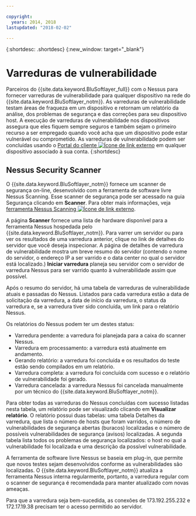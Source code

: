 ```yaml
---

copyright:
  years: 2014, 2018
lastupdated: "2018-02-02"

---
```


{:shortdesc: .shortdesc}
{:new_window: target="_blank"}

# Varreduras de vulnerabilidade
Parceiros do {{site.data.keyword.BluSoftlayer_full}} com o Nessus para fornecer varreduras de vulnerabilidade para qualquer dispositivo na rede do {{site.data.keyword.BluSoftlayer_notm}}. As varreduras de vulnerabilidade testam áreas de fraqueza em um dispositivo e retornam um relatório da análise, dos problemas de segurança e das correções para seu dispositivo host. A execução de varreduras de vulnerabilidade nos dispositivos assegura que eles fiquem sempre seguros e também sejam o primeiro recurso a ser empregado quando você acha que um dispositivo pode estar vulnerável ou comprometido. As varreduras de vulnerabilidade podem ser concluídas usando o [Portal do cliente ![Ícone de link externo](../../icons/launch-glyph.svg "Ícone de link externo")](https://control.softlayer.com/) em qualquer dispositivo associado à sua conta.
{:shortdesc}

## Nessus Security Scanner 
O {{site.data.keyword.BluSoftlayer_notm}} fornece um scanner de segurança on-line, desenvolvido com a ferramenta de software livre Nessus Scanning. Esse scanner de segurança pode ser acessado na guia Segurança clicando em **Scanner**. Para obter mais informações, veja [ferramenta Nessus Scanning ![Ícone de link externo](../../icons/launch-glyph.svg "Ícone de link externo")](http://www.nessus.org/nessus/).

A página **Scanner** fornece uma lista de hardware disponível para a ferramenta Nessus hospedada pelo {{site.data.keyword.BluSoftlayer_notm}}. Para varrer um servidor ou para ver os resultados de uma varredura anterior, clique no link de detalhes do servidor que você deseja inspecionar. A página de detalhes de varredura de vulnerabilidade mostra um breve resumo do servidor (contendo o nome do servidor, o endereço IP a ser varrido e o data center no qual o servidor está localizado.) **Iniciar varredura** planeja seu servidor com o servidor de varredura Nessus para ser varrido quanto à vulnerabilidade assim que possível.

Após o resumo do servidor, há uma tabela de varreduras de vulnerabilidade atuais e passadas do Nessus. Listados para cada varredura estão a data de solicitação da varredura, a data de início da varredura, o status da varredura e, se a varredura tiver sido concluída, um link para o relatório Nessus.

Os relatórios do Nessus podem ter um destes status:

* Varredura pendente: a varredura foi planejada para a caixa do scanner Nessus.
* Varredura em processamento: a varredura está atualmente em andamento.
* Gerando relatório: a varredura foi concluída e os resultados do teste estão sendo compilados em um relatório.
* Varredura completa: a varredura foi concluída com sucesso e o relatório de vulnerabilidade foi gerado.
* Varredura cancelada: a varredura Nessus foi cancelada manualmente por um técnico do {{site.data.keyword.BluSoftlayer_notm}}.

Para obter todas as varreduras do Nessus concluídas com sucesso listadas nesta tabela, um relatório pode ser visualizado clicando em **Visualizar relatório**. O relatório possui duas tabelas: uma tabela Detalhes da varredura, que lista o número de hosts que foram varridos, o número de vulnerabilidades de segurança abertas (buracos) localizadas e o número de possíveis vulnerabilidades de segurança (avisos) localizadas. A segunda tabela lista todos os problemas de segurança localizados: o host no qual a vulnerabilidade foi localizada e uma descrição da possível vulnerabilidade.

A ferramenta de software livre Nessus se baseia em plug-in, que permite que novos testes sejam desenvolvidos conforme as vulnerabilidades são localizadas. O {{site.data.keyword.BluSoftlayer_notm}} atualiza a ferramenta Nessus interna regularmente, portanto, a varredura regular com o scanner de segurança é recomendada para manter atualizado com novas ameaças.

Para que a varredura seja bem-sucedida, as conexões de 173.192.255.232 e 172.17.19.38 precisam ter o acesso permitido ao servidor.
